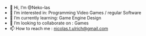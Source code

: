 - 👋 Hi, I’m @Neko-las
- 👀 I’m interested in: Programming Video Games / regular Software
- 🌱 I’m currently learning: Game Engine Design
- 💞️ I’m looking to collaborate on : Games
- 📫 How to reach me : nicolas.t.ulrich@gmail.com

<!---
Neko-las/Neko-las is a ✨ special ✨ repository because its `README.md` (this file) appears on your GitHub profile.
You can click the Preview link to take a look at your changes.
--->
